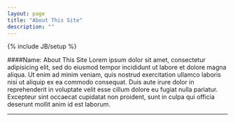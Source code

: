```yaml
---
layout: page
title: "About This Site"
description: ""
---
```

{% include JB/setup %}
<div class="bodyarea">
	<div class="bodycon">
####Name: About This Site
Lorem ipsum dolor sit amet, consectetur adipisicing elit, sed do eiusmod tempor incididunt ut labore et dolore magna aliqua. Ut enim ad minim veniam, quis nostrud exercitation ullamco laboris nisi ut aliquip ex ea commodo consequat. Duis aute irure dolor in reprehenderit in voluptate velit esse cillum dolore eu fugiat nulla pariatur. Excepteur sint occaecat cupidatat non proident, sunt in culpa qui officia deserunt mollit anim id est laborum.

-------------------

</div>
</div>